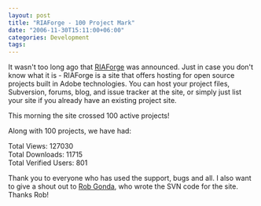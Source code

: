 ```yaml
---
layout: post
title: "RIAForge - 100 Project Mark"
date: "2006-11-30T15:11:00+06:00"
categories: Development 
tags: 
---
```


It wasn't too long ago that <a href="http://www.riaforge.org">RIAForge</a> was announced. Just in case you don't know what it is - RIAForge is a site that offers hosting for open source projects built in Adobe technologies. You can host your project files, Subversion, forums, blog, and issue tracker at the site, or simply just list your site if you already have an existing project site.

This morning the site crossed 100 active projects!

Along with 100 projects, we have had:

Total Views: 127030<br />
Total Downloads: 11715<br />
Total Verified Users: 801<br />

Thank you to everyone who has used the support, bugs and all. I also want to give a shout out to <a href="http://www.robgonda.com/blog/">Rob Gonda</a>, who wrote the SVN code for the site. Thanks Rob!